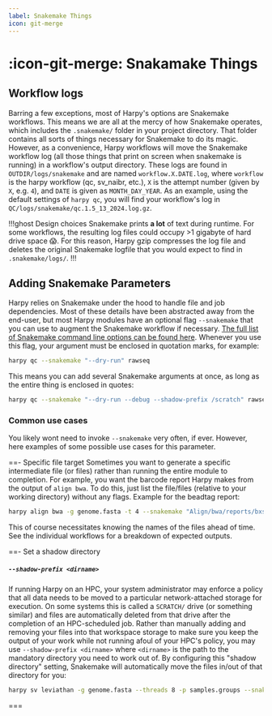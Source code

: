 ```yaml
---
label: Snakemake Things
icon: git-merge
---
```


# :icon-git-merge: Snakamake Things
## Workflow logs
Barring a few exceptions, most of Harpy's options are Snakemake workflows.
This means we are all at the mercy of how Snakemake operates, which includes
the `.snakemake/` folder in your project directory. That folder contains
all sorts of things necessary for Snakemake to do its magic. However, as a
convenience, Harpy workflows will move the Snakemake workflow log (all those things that print on screen when snakemake is running)
in a workflow's output directory. These logs are found in `OUTDIR/logs/snakemake`
and are named `workflow.X.DATE.log`, where `workflow` is the harpy workflow
(qc, sv_naibr, etc.), `X` is the attempt number (given by `X`, e.g. `4`), and
`DATE` is given as `MONTH_DAY_YEAR`. As an example, using the default
settings of `harpy qc`, you will find your workflow's log in
`QC/logs/snakemake/qc.1.5_13_2024.log.gz`. 

!!!ghost Design choices
Snakemake prints **a lot** of text during runtime. For some workflows, the resulting log files
could occupy >1 gigabyte of hard drive space 😱. For this reason, Harpy gzip compresses the log file
and deletes the original Snakemake logfile that you would expect to find in `.snakemake/logs/`.
!!!

## Adding Snakemake Parameters
Harpy relies on Snakemake under the hood to handle file and job dependencies.
Most of these details have been abstracted away from the end-user, but most
Harpy modules have an optional flag `--snakemake` that you can use to augment
the Snakemake workflow if necessary. [The full list of Snakemake command line
options can be found here](https://snakemake.readthedocs.io/en/stable/executing/cli.html).
Whenever you use this flag, your argument must be enclosed in quotation marks, for example:
```bash
harpy qc --snakemake "--dry-run" rawseq
```
This means you can add several Snakemake arguments at once, as long as the entire thing is enclosed in quotes:
```bash
harpy qc --snakemake "--dry-run --debug --shadow-prefix /scratch" rawseq
```

### Common use cases
You likely wont need to invoke `--snakemake` very often, if ever. However, 
here examples of some possible use cases for this parameter.

==- Specific file target
Sometimes you want to generate a specific intermediate file (or files) rather than running the entire module to completion. For example,
you want the barcode report Harpy makes from the output of `align bwa`. To do this, just list the file/files (relative
to your working directory) without any flags. Example for the beadtag report:
```bash
harpy align bwa -g genome.fasta -t 4 --snakemake "Align/bwa/reports/bxstats.html" QC/
```
This of course necessitates knowing the names of the files ahead of time. See the individual workflows for a breakdown of expected outputs. 

==- Set a shadow directory
##### `--shadow-prefix <dirname>`
If running Harpy on an HPC, your system administrator may enforce a policy that all data needs to be moved to a particular
network-attached storage for execution. On some systems this is called a `SCRATCH/` drive (or something similar) and files
are automatically deleted from that drive after the completion of an HPC-scheduled job. Rather than manually adding and removing
your files into that workspace storage to make sure you keep the output of your work while not running afoul of your HPC's policy,
you may use `--shadow-prefix <dirname>` where `<dirname>` is the path to the mandatory directory you need to work out of. By 
configuring this "shadow directory" setting, Snakemake will automatically move the files in/out of that directory for you:
```bash
harpy sv leviathan -g genome.fasta --threads 8 -p samples.groups --snakemake "--shadow-prefix /SCRATCH/username/" Align/bwa
```
===
